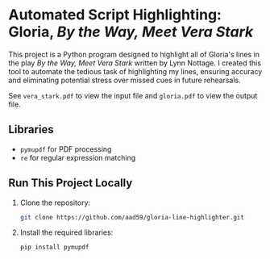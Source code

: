 # Automated Script Highlighting: Gloria, *By the Way, Meet Vera Stark*

This project is a Python program designed to highlight all of Gloria's lines in the play *By the Way, Meet Vera Stark* written by Lynn Nottage. I created this tool to automate the tedious task of highlighting my lines, ensuring accuracy and eliminating potential stress over missed cues in future rehearsals. 

See `vera_stark.pdf` to view the input file and `gloria.pdf` to view the output file.

## Libraries
- `pymupdf` for PDF processing
- `re` for regular expression matching

## Run This Project Locally

1. Clone the repository:
   ```bash
   git clone https://github.com/aad59/gloria-line-highlighter.git
   ```
2. Install the required libraries:
   ```bash
   pip install pymupdf
   ```
